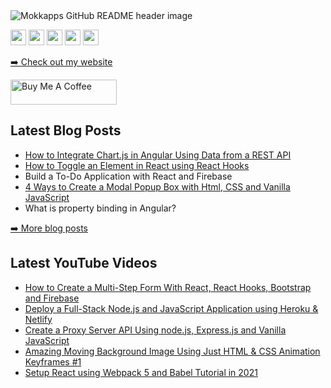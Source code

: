 <img src="https://res.cloudinary.com/dz4tt9omp/image/upload/v1623866606/desoga_banner_2_1.png" alt="Mokkapps GitHub README header image">
<p><a href="https://www.twitter.com/thecodeangle"><img src="https://img.shields.io/badge/twitter-%231DA1F2.svg?&style=for-the-badge&logo=twitter&logoColor=white" height=25></a> <a href="https://www.linkedin.com/in/desoga/"><img src="https://img.shields.io/badge/linkedin-%230077B5.svg?&style=for-the-badge&logo=linkedin&logoColor=white" height=25></a> <a href="https://medium.com/@desoga"><img src="https://img.shields.io/badge/medium-%2312100E.svg?&style=for-the-badge&logo=medium&logoColor=white" height=25></a> <a href="https://dev.to/desoga"><img src="https://img.shields.io/badge/DEV.TO-%230A0A0A.svg?&style=for-the-badge&logo=dev-dot-to&logoColor=white" height=25></a>
 <a href="https://www.youtube.com/TheCodeAngle"><img src="https://img.shields.io/youtube/channel/subscribers/UChi_aILZkMMx8_KlVAsbI7g?style=social" height=25></a>
</p>
<p><a href="http://thecodeangle.com/">➡️ Check out my website</a></p>
  <a href="http://buymeacoffee.com/thecodeangle" target="_blank" rel="noreferrer nofollow">
      <img src="https://cdn.buymeacoffee.com/buttons/default-red.png" alt="Buy Me A Coffee" height="40" width="170" >
    </a>
    
<h2>Latest Blog Posts</h2>
  <ul>
    <li><a href=https://www.freecodecamp.org/news/author/desoga/>How to Integrate Chart.js in Angular Using Data from a REST API
</a></li>
    <li><a href=https://www.freecodecamp.org/news/toggle-elements-in-react-using-hooks/>How to Toggle an Element in React using React Hooks
</a></li>
    <li><a https://dev-academy.com/react-firebase/>Build a To-Do Application with React and Firebase
</a></li>
    <li><a href=https://thecodeangle.com/4-ways-to-create-a-modal-popup-box-with-html-css-and-vanilla-javascript/>4 Ways to Create a Modal Popup Box with Html, CSS and Vanilla JavaScript</a></li>
    <li><a https://www.educative.io/answers/what-is-property-binding-in-angular/>What is property binding in Angular?
</a></li>
  </ul>
<p><a href="https://thecodeangle.com/blog">➡️ More blog posts</a></p>

<h2>Latest YouTube Videos</h2>
  <ul>
    <li><a href="https://www.youtube.com/watch?v=kbvNrd7bBXs">How to Create a Multi-Step Form With React, React Hooks, Bootstrap and Firebase</a></li>
    <li><a href="https://www.youtube.com/watch?v=QM9jwMgKPVk&t=3s">Deploy a Full-Stack Node.js and JavaScript Application using Heroku & Netlify
    </a></li>
    <li><a href="https://www.youtube.com/watch?v=6E9h_uU6Vck&t=3s">Create a Proxy Server API Using node.js, Express.js and Vanilla JavaScript
</a></li>
    <li><a href="https://www.youtube.com/watch?v=hFbYcpsDsKk&t=39s">Amazing Moving Background Image Using Just HTML & CSS Animation Keyframes #1
</a></li>
    <li><a href="https://www.youtube.com/watch?v=9wSKHlpxiLI&t=3s">Setup React using Webpack 5 and Babel Tutorial in 2021
</a></li>
  </ul>
